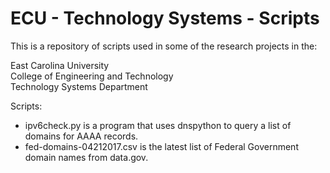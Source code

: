 # ECU - Technology Systems - Scripts

This is a repository of scripts used in some of the research projects in the: <br>

<nbsp><nbsp><nbsp><nbsp>East Carolina University <br>
<nbsp><nbsp><nbsp><nbsp>College of Engineering and Technology <br>
<nbsp><nbsp><nbsp><nbsp>Technology Systems Department <br>

Scripts:
<ul>
  <li>ipv6check.py is a program that uses dnspython to query a list of domains for AAAA records.</li>
  <li>fed-domains-04212017.csv is the latest list of Federal Government domain names from data.gov.</li>
</ul>